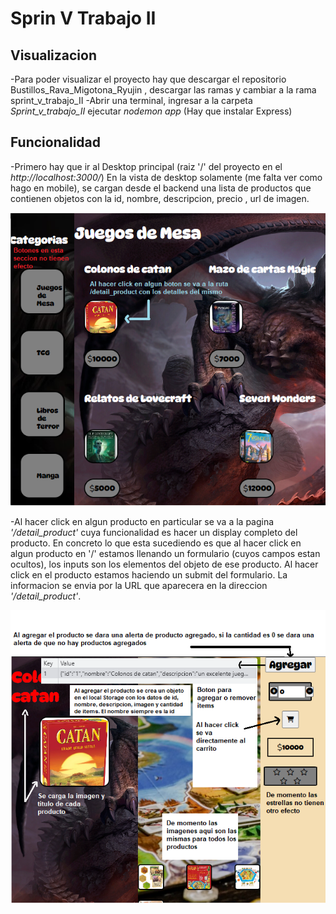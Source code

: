 # Sprin V Trabajo II

## Visualizacion
-Para poder visualizar el proyecto hay que descargar el repositorio Bustillos_Rava_Migotona_Ryujin , descargar las ramas y cambiar a la rama sprint_v_trabajo_II
-Abrir una terminal, ingresar a la carpeta *Sprint_v_trabajo_II* ejecutar *nodemon app* (Hay que instalar Express)

## Funcionalidad
-Primero hay que ir al Desktop principal (raiz '/' del proyecto en el *http://localhost:3000/*) En la vista de desktop solamente (me falta ver como hago en mobile), se cargan desde el backend una lista de productos que contienen objetos con la id, nombre, descripcion, precio , url de imagen.

![desktop](imagenes_repo/desktop.png)

-Al hacer click en algun producto en particular se va a la pagina *'/detail_product'* cuya funcionalidad es hacer un display completo del producto. En concreto lo que esta  sucediendo es que al hacer click en algun producto en '/' estamos llenando un formulario (cuyos campos estan ocultos), los inputs son los elementos del objeto de ese producto. Al hacer click en el producto estamos haciendo un submit del formulario. La informacion se envia por la URL que aparecera en la direccion *'/detail_product'*.

![detail_product](imagenes_repo/detail_product.png)

